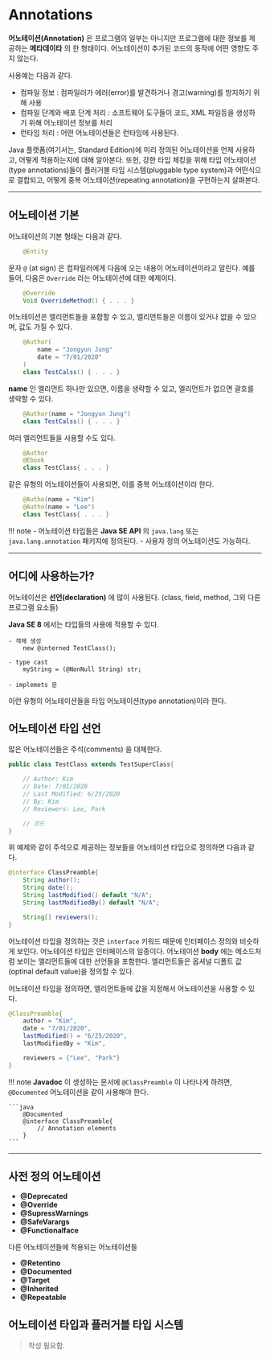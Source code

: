 # Annotations


**어노테이션(Annotation)** 은 프로그램의 일부는 아니지만 프로그램에 대한 정보를 제공하는 **메타데이타** 의 한 형태이다.
어노테이션이 추가된 코드의 동작에 어떤 영향도 주지 않는다.

사용예는 다음과 같다.

- 컴파일 정보 : 컴파일러가 에러(error)를 발견하거나 경고(warning)를 방지하기 위해 사용
- 컴파일 단계와 배포 단계 처리 : 소프트웨어 도구들이 코드, XML 파일등을 생성하기 위해 어노테이션 정보를 처리
- 런타임 처리 : 어떤 어노테이션들은 런타임에 사용된다.

Java 플랫폼(여기서는, Standard Edition)에 미리 정의된 어노테이션을 언제 사용하고, 어떻게 적용하는지에 대해 알아본다.
또헌, 강한 타입 체킹을 위해 타입 어노테이션(type annotations)들이 플러거블 타입 시스템(pluggable type system)과 어떤식으로 결합되고, 어떻게 중복 어노테이션(repeating annotation)을 구현하는지 살펴본다.

--------------

## 어노테이션 기본

어노테이션의 기본 형태는 다음과 같다.
```java
    @Entity
```

문자 ``@`` (at sign) 은 컴파일러에게 다음에 오는 내용이 어노테이션이라고 알린다. 예를 들어, 다음은 ``Override`` 라는 어노테이션에 대한 예제이다.
```java
    @Override
    Void OverrideMethod() { . . . }
```

어노테이션은 엘리먼트들을 포함할 수 있고, 엘리먼트들은 이름이 있거나 없을 수 있으며, 값도 가질 수 있다.
```java
    @Author(
        name = "Jongyun Jung"
        date = "7/01/2020"
    )
    class TestCalss() { . . . }
```

**name** 인 엘리먼트 하나만 있으면, 이름을 생략할 수 있고, 엘리먼트가 없으면 괄호를 생략할 수 있다.
```java
    @Author(name = "Jongyun Jung")
    class TestCalss() { . . . }
```

여러 엘리먼트들을 사용할 수도 있다.
```java
    @Author
    @Ebook
    class TestClass{ . . . }
```

같은 유형의 어노테이션들이 사용되면, 이를 중복 어노테이션이라 한다.
```java
    @Autho(name = "Kim")
    @Autho(name = "Lee")
    class TestClass{ . . . }
```

!!! note
    - 어노테이션 타입들은 **Java SE API** 의 ``java.lang`` 또는 ``java.lang.annotation`` 패키지에 정의된다.
    - 사용자 정의 어노테이션도 가능하다. 

--------------

## 어디에 사용하는가?

어노테이션은 **선언(declaration)** 에 많이 사용된다. (class,  field, method, 그외 다른 프로그램 요소들)

**Java SE 8** 에서는 타입들의 사용에 적용할 수 있다.

    - 객체 생성
        new @interned TestClass();

    - type cast
        myString = (@NonNull String) str;

    - implemets 문

이런 유형의 어노테이션들을 타입 어노테이션(type annotation)이라 한다.


## 어노테이션 타입 선언

많은 어노테이션들은 주석(comments) 을 대체한다.

```java
public class TestClass extends TestSuperClass{

    // Author: Kim
    // Date: 7/01/2020
    // Last Modified: 6/25/2020
    // By: Kim
    // Reviewers: Lee, Park

    // 코드
}
```
위 예제와 같이 주석으로 제공하는 정보들을 어노테이션 타입으로 정의하면 다음과 같다.

```java
@interface ClassPreamble{
    String author();
    String date();
    String lastModified() default "N/A";
    String lastModifiedBy() default "N/A";

    String[] reviewers();
}
```

어노테이션 타입을 정의하는 것은 ``interface`` 키워드 때문에 인터페이스 정의와 비슷하게 보인다. 어노테이션 타입은 인터페이스의 일종이다. 어노테이션 **body** 에는 메소드처럼 보이는 엘리먼트들에 대한 선언들을 포함한다. 엘리먼트들은 옵셔널 디폴트 값(optinal default value)을 정의할 수 있다.

어노테이션 타입을 정의하면, 엘리먼트들에 값을 지정해서 어노테이션을 사용할 수 있다.

```java
@ClassPreamble{
    author = "Kim",
    date = "7/01/2020",
    lastModified() = "6/25/2020",
    lastModifiedBy = "Kim",

    reviewers = {"Lee", "Park"}
}
```
!!! note
    **Javadoc** 이 생성하는 문서에 ``@ClassPreamble`` 이 나타나게 하려면, ``@Documented`` 어노테이션을 같이 사용해야 한다.
    
    ```java
        @Documented
        @interface ClassPreamble{
            // Annotation elements
        }
    ```

--------------

## 사전 정의 어노테이션

- __@Deprecated__
- __@Override__
- __@SupressWarnings__
- __@SafeVarargs__
- __@Functionalface__

다른 어노테이션들에 적용되는 어노테이션들

- __@Retentino__
- __@Documented__
- __@Target__
- __@Inherited__
- __@Repeatable__


## 어노테이션 타입과 플러거블 타입 시스템

> 작성 필요함.
